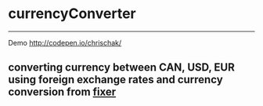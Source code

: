 # currencyConverter
-----
Demo http://codepen.io/chrischak/

## converting currency between CAN, USD, EUR using foreign exchange rates and currency conversion from [fixer](http://fixer.io/)
